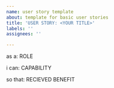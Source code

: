 ```yaml
---
name: user story template
about: template for basic user stories
title: 'USER STORY: <YOUR TITLE>'
labels: ''
assignees: ''

---
```


as a: ROLE

i can: CAPABILITY

so that: RECIEVED BENEFIT
